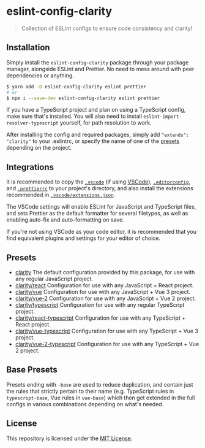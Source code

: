 # eslint-config-clarity

> Collection of ESLint configs to ensure code consistency and clarity!

## Installation

Simply install the `eslint-config-clarity` package through your package manager,
alongside ESLint and Prettier. No need to mess around with peer dependencies or
anything.

```sh
$ yarn add -D eslint-config-clarity eslint prettier
# or
$ npm i --save-dev eslint-config-clarity eslint prettier
```

If you have a TypeScript project and plan on using a TypeScript config, make
sure that's installed. You will also need to install
`eslint-import-resolver-typescript` yourself, for path resolution to work.

After installing the config and required packages, simply add
`"extends": "clarity"` to your .eslintrc, or specify the name of one of the
[presets](#presets) depending on the project.

## Integrations

It is recommended to copy the [`.vscode`](./.vscode) (if using
[VSCode](https://code.visualstudio.com/)), [`.editorconfig`](./.editorconfig),
and [`.prettierrc`](./.prettierrc) to your project's directory, and also install
the extensions recommended in
[`.vscode/extensions.json`](./.vscode/extensions.json).

The VSCode settings will enable ESLint for JavaScript and TypeScript files, and
sets Prettier as the default formatter for several filetypes, as well as
enabling auto-fix and auto-formatting on save.

If you're not using VSCode as your code editor, it is recommended that you find
equivalent plugins and settings for your editor of choice.

## Presets

- [clarity](./index.js) The default configuration provided by this package, for
  use with any regular JavaScript project.
- [clarity/react](./react.js) Configuration for use with any JavaScript + React
  project.
- [clarity/vue](./vue.js) Configuration for use with any JavaScript + Vue 3
  project.
- [clarity/vue-2](./vue-2.js) Configuration for use with any JavaScript + Vue 2
  project.
- [clarity/typescript](./typescript.js) Configuration for use with any regular
  TypeScript project.
- [clarity/react-typescript](./react-typescript.js) Configuration for use with
  any TypeScript + React project.
- [clarity/vue-typescript](./vue-typescript.js) Configuration for use with any
  TypeScript + Vue 3 project.
- [clarity/vue-2-typescript](./vue-2-typescript.js) Configuration for use with
  any TypeScript + Vue 2 project.

## Base Presets

Presets ending with `-base` are used to reduce duplication, and contain just the
rules that strictly pertain to their name (e.g. TypeScript rules in
`typescript-base`, Vue rules in `vue-base`) which then get extended in the full
configs in various combinations depending on what's needed.

## License

This repository is licensed under the [MIT License](./LICENSE).
